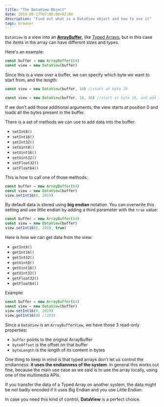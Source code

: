 ```yaml
---
title: "The DataView Object"
date: 2019-05-17T07:00:00+02:00
description: "Find out what is a DataView object and how to use it"
tags: browser
---
```


`DataView` is a view into an [**ArrayBuffer**](/arraybuffer/), like [Typed Arrays](/typed-arrays/), but in this case the items in the array can have different sizes and types.

Here's an example:

```js
const buffer = new ArrayBuffer(64)
const view = new DataView(buffer)
```

Since this is a view over a buffer, we can specify which byte we want to start from, and the length:

```js
const view = new DataView(buffer, 10) //start at byte 10
```

```js
const view = new DataView(buffer, 10, 30) //start at byte 10, and add 30 items
```

If we don't add those additional arguments, the view starts at position 0 and loads all the bytes present in the buffer.

There is a set of methods we can use to add data into the buffer:

- `setInt8()`
- `setInt16()`
- `setInt32()`
- `setUint8()`
- `setUint16()`
- `setUint32()`
- `setFloat32()`
- `setFloat64()`

This is how to call one of those methods:

```js
const buffer = new ArrayBuffer(64)
const view = new DataView(buffer)
view.setInt16(0, 2019)
```

By default data is stored using **big endian** notation. You can overwrite this setting and use little endian by adding a third parameter with the `true` value:

```js
const buffer = new ArrayBuffer(64)
const view = new DataView(buffer)
view.setInt16(0, 2019, true)
```

Here is how we can get data from the view:

- `getInt8()`
- `getInt16()`
- `getInt32()`
- `getUint8()`
- `getUint16()`
- `getUint32()`
- `getFloat32()`
- `getFloat64()`

Example:

```js
const buffer = new ArrayBuffer(64)
const view = new DataView(buffer)
view.setInt16(0, 2019)
view.getInt16(0) //2019
```

Since a `DataView` is an `ArrayBufferView`, we have those 3 read-only properties:

- `buffer` points to the original ArrayBuffer
- `byteOffset` is the offset on that buffer
- `byteLength` is the length of its content in bytes

One thing to keep in mind is that typed arrays don't let us control the endianness: **it uses the endianness of the system**. In general this works out fine, because the main use case as we said is to use the array locally, using one of the multimedia APIs.

If you transfer the data of a Typed Array on another system, the data might be not badly encoded if it uses Big Endian and you use Little Endian.

In case you need this kind of control, **DataView** is a perfect choice.

